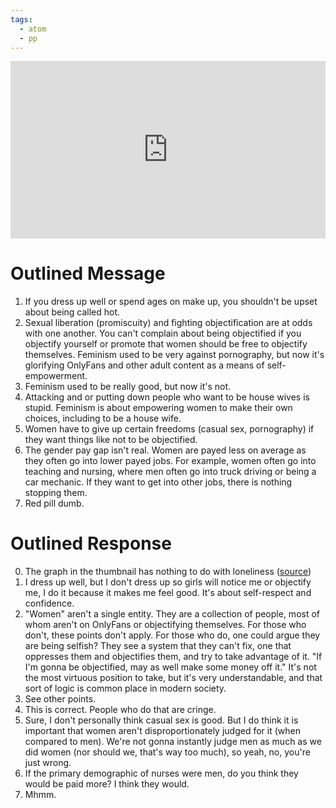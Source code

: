 ```yaml
---
tags:
  - atom
  - pp
---
```

<iframe style="width:100%; aspect-ratio: 560/315; " src="https://www.youtube.com/embed/dkvWG42j7Qo?si=ZX980lxiTE34kWyk" title="YouTube video player" frameborder="0" allow="accelerometer; autoplay; clipboard-write; encrypted-media; gyroscope; picture-in-picture; web-share" referrerpolicy="strict-origin-when-cross-origin" allowfullscreen></iframe>

# Outlined Message
1. If you dress up well or spend ages on make up, you shouldn't be upset about being called hot.
2. Sexual liberation (promiscuity) and fighting objectification are at odds with one another. You can't complain about being objectified if you objectify yourself or promote that women should be free to objectify themselves. Feminism used to be very against pornography, but now it's glorifying OnlyFans and other adult content as a means of self-empowerment.
3. Feminism used to be really good, but now it's not.
4. Attacking and or putting down people who want to be house wives is stupid. Feminism is about empowering women to make their own choices, including to be a house wife.
5. Women have to give up certain freedoms (casual sex, pornography) if they want things like not to be objectified.
6. The gender pay gap isn't real. Women are payed less on average as they often go into lower payed jobs. For example, women often go into teaching and nursing, where men often go into truck driving or being a car mechanic. If they want to get into other jobs, there is nothing stopping them.
7. Red pill dumb.
# Outlined Response
0. The graph in the thumbnail has nothing to do with loneliness ([source](https://www.ft.com/content/29fd9b5c-2f35-41bf-9d4c-994db4e12998))
1. I dress up well, but I don't dress up so girls will notice me or objectify me, I do it because it makes me feel good. It's about self-respect and confidence.
2. "Women" aren't a single entity. They are a collection of people, most of whom aren't on OnlyFans or objectifying themselves. For those who don't, these points don't apply. For those who do, one could argue they are being selfish? They see a system that they can't fix, one that oppresses them and objectifies them, and try to take advantage of it. "If I'm gonna be objectified, may as well make some money off it." It's not the most virtuous position to take, but it's very understandable, and that sort of logic is common place in modern society.  
3. See other points.
4. This is correct. People who do that are cringe.
5. Sure, I don't personally think casual sex is good. But I do think it is important that women aren't disproportionately judged for it (when compared to men). We're not gonna instantly judge men as much as we did women (nor should we, that's way too much), so yeah, no, you're just wrong.
6. If the primary demographic of nurses were men, do you think they would be paid more? I think they would.
7. Mhmm.